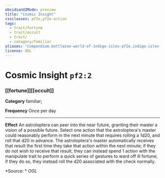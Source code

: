 ```yaml
---
obsidianUIMode: preview
title: "Cosmic Insight"
cssclasses: pf2e,pf2e-action
tags:
  - trait/fortune
  - trait/occult
  - trait/
  - category/familiar
aliases: "Compendium.battlezoo-world-of-indigo-isles-pf2e.indigo-isles-actions.Item.SDfvW7pXBt3D4EET"
license: OGL
---
```

# Cosmic Insight `pf2:2`

### [[fortune]][[occult]]

**Category** familiar; 




**Frequency** Once per day

* * *

**Effect** An astroloptera can peer into the near future, granting their master a vision of a possible future. Select one action that the astroloptera's master could reasonably perform in the next minute that requires rolling a 1d20, and roll that d20 in advance. The astroloptera's master automatically receives that result the first time they take that action within the next minute; if they do not wish to receive that result, they can instead spend 1 action with the manipulate trait to perform a quick series of gestures to ward off ill fortune; if they do so, they instead roll the d20 associated with the check normally.

*Source: *
*OGL*